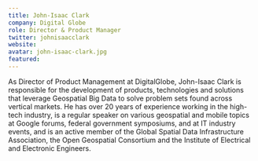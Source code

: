 ```yaml
---
title: John-Isaac Clark
company: Digital Globe
role: Director & Product Manager
twitter: johnisaacclark
website: 
avatar: john-isaac-clark.jpg
featured:
---
```

As Director of Product Management at DigitalGlobe, John-Isaac Clark is responsible for the development of products, technologies and solutions that leverage Geospatial Big Data to solve problem sets found across vertical markets. He has over 20 years of experience working in the high-tech industry, is a regular speaker on various geospatial and mobile topics at Google forums, federal government symposiums, and at IT industry events, and is an active member of the Global Spatial Data Infrastructure Association, the Open Geospatial Consortium and the Institute of Electrical and Electronic Engineers.

